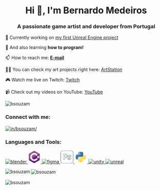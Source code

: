 <h1 align="center">Hi 👋, I'm Bernardo Medeiros</h1>
<h3 align="center">A passionate game artist and developer from Portugal</h3>

🔭 Currently working on [my first Unreal Engine project](https://github.com/BsouzaM/Unreal-Engine-First-Game/)

🌱 And also learning **how to program!**

📫 How to reach me: **[E-mail](mailto:bernardo_429@hotmail.com)**

👨‍💻 You can check my art projects right here: [ArtStation](https://www.artstation.com/bsouzam)

🎮 Watch me live on Twitch: [Twitch](https://www.twitch.tv/KneezMzOfficial)

📹 Check out my videos on YouTube: [YouTube](https://www.youtube.com/@KneezMzOfficial)

<p align="left"> <img src="https://komarev.com/ghpvc/?username=bsouzam&label=Profile%20views&color=0e75b6&style=flat" alt="bsouzam" /> </p>

<h3 align="left">Connect with me:</h3>
<p align="left">
<a href="https://linkedin.com/in/bsouzam/" target="blank"><img align="center" src="https://raw.githubusercontent.com/rahuldkjain/github-profile-readme-generator/master/src/images/icons/Social/linked-in-alt.svg" alt="in/bsouzam/" height="30" width="40" /></a>
</p>

<h3 align="left">Languages and Tools:</h3>
<p align="left">
  <a href="https://www.blender.org/" target="_blank" rel="noreferrer"> <img src="https://download.blender.org/branding/community/blender_community_badge_white.svg" alt="blender" width="40" height="40"/> </a>
  <a href="https://www.w3schools.com/cs/" target="_blank" rel="noreferrer"> <img src="https://raw.githubusercontent.com/devicons/devicon/master/icons/csharp/csharp-original.svg" alt="csharp" width="40" height="40"/> </a> 
  <a href="https://www.figma.com/" target="_blank" rel="noreferrer"> <img src="https://www.vectorlogo.zone/logos/figma/figma-icon.svg" alt="figma" width="40" height="40"/> </a> 
  <a href="https://www.photoshop.com/en" target="_blank" rel="noreferrer"> <img src="https://raw.githubusercontent.com/devicons/devicon/master/icons/photoshop/photoshop-line.svg" alt="photoshop" width="40" height="40"/> </a> 
  <a href="https://www.python.org" target="_blank" rel="noreferrer"> <img src="https://raw.githubusercontent.com/devicons/devicon/master/icons/python/python-original.svg" alt="python" width="40" height="40"/> </a> 
  <a href="https://unity.com/" target="_blank" rel="noreferrer"> <img src="https://www.vectorlogo.zone/logos/unity3d/unity3d-icon.svg" alt="unity" width="40" height="40"/> </a> 
  <a href="https://unrealengine.com/" target="_blank" rel="noreferrer"> <img src="https://raw.githubusercontent.com/kenangundogan/fontisto/036b7eca71aab1bef8e6a0518f7329f13ed62f6b/icons/svg/brand/unreal-engine.svg" alt="unreal" width="40" height="40"/> </a> 
</p>

<p><img align="left" src="https://github-readme-stats.vercel.app/api/top-langs?username=bsouzam&show_icons=true&locale=en&layout=compact" alt="bsouzam" /></p>

<p>&nbsp;<img align="center" src="https://github-readme-stats.vercel.app/api?username=bsouzam&show_icons=true&locale=en" alt="bsouzam" /></p>

<p><img align="center" src="https://github-readme-streak-stats.herokuapp.com/?user=bsouzam&" alt="bsouzam" /></p>
